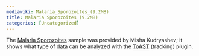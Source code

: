 ```yaml
---
mediawiki: Malaria_Sporozoites_(9.2MB)
title: Malaria Sporozoites (9.2MB)
categories: [Uncategorized]
---
```


The [Malaria Sporozoites](https://fiji.sc/samples/_malaria_sporozoites.tif) sample was provided by Misha Kudryashev; it shows what type of data can be analyzed with the [ToAST](/plugins/toast) (tracking) plugin.
